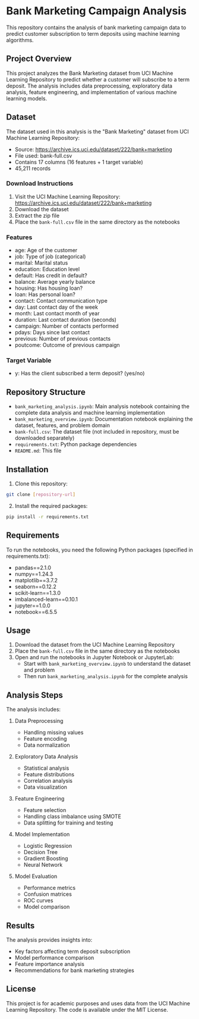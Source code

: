 # Bank Marketing Campaign Analysis

This repository contains the analysis of bank marketing campaign data to predict customer subscription to term deposits using machine learning algorithms.

## Project Overview

This project analyzes the Bank Marketing dataset from UCI Machine Learning Repository to predict whether a customer will subscribe to a term deposit. The analysis includes data preprocessing, exploratory data analysis, feature engineering, and implementation of various machine learning models.

## Dataset

The dataset used in this analysis is the "Bank Marketing" dataset from UCI Machine Learning Repository:
- Source: https://archive.ics.uci.edu/dataset/222/bank+marketing
- File used: bank-full.csv
- Contains 17 columns (16 features + 1 target variable)
- 45,211 records

### Download Instructions
1. Visit the UCI Machine Learning Repository: https://archive.ics.uci.edu/dataset/222/bank+marketing
2. Download the dataset
3. Extract the zip file
4. Place the `bank-full.csv` file in the same directory as the notebooks

### Features
- age: Age of the customer
- job: Type of job (categorical)
- marital: Marital status
- education: Education level
- default: Has credit in default?
- balance: Average yearly balance
- housing: Has housing loan?
- loan: Has personal loan?
- contact: Contact communication type
- day: Last contact day of the week
- month: Last contact month of year
- duration: Last contact duration (seconds)
- campaign: Number of contacts performed
- pdays: Days since last contact
- previous: Number of previous contacts
- poutcome: Outcome of previous campaign

### Target Variable
- y: Has the client subscribed a term deposit? (yes/no)

## Repository Structure

- `bank_marketing_analysis.ipynb`: Main analysis notebook containing the complete data analysis and machine learning implementation
- `bank_marketing_overview.ipynb`: Documentation notebook explaining the dataset, features, and problem domain
- `bank-full.csv`: The dataset file (not included in repository, must be downloaded separately)
- `requirements.txt`: Python package dependencies
- `README.md`: This file

## Installation

1. Clone this repository:
```bash
git clone [repository-url]
```

2. Install the required packages:
```bash
pip install -r requirements.txt
```

## Requirements

To run the notebooks, you need the following Python packages (specified in requirements.txt):
- pandas==2.1.0
- numpy==1.24.3
- matplotlib==3.7.2
- seaborn==0.12.2
- scikit-learn==1.3.0
- imbalanced-learn==0.10.1
- jupyter==1.0.0
- notebook==6.5.5

## Usage

1. Download the dataset from the UCI Machine Learning Repository
2. Place the `bank-full.csv` file in the same directory as the notebooks
3. Open and run the notebooks in Jupyter Notebook or JupyterLab:
   - Start with `bank_marketing_overview.ipynb` to understand the dataset and problem
   - Then run `bank_marketing_analysis.ipynb` for the complete analysis

## Analysis Steps

The analysis includes:
1. Data Preprocessing
   - Handling missing values
   - Feature encoding
   - Data normalization

2. Exploratory Data Analysis
   - Statistical analysis
   - Feature distributions
   - Correlation analysis
   - Data visualization

3. Feature Engineering
   - Feature selection
   - Handling class imbalance using SMOTE
   - Data splitting for training and testing

4. Model Implementation
   - Logistic Regression
   - Decision Tree
   - Gradient Boosting
   - Neural Network

5. Model Evaluation
   - Performance metrics
   - Confusion matrices
   - ROC curves
   - Model comparison

## Results

The analysis provides insights into:
- Key factors affecting term deposit subscription
- Model performance comparison
- Feature importance analysis
- Recommendations for bank marketing strategies

## License

This project is for academic purposes and uses data from the UCI Machine Learning Repository. The code is available under the MIT License. 